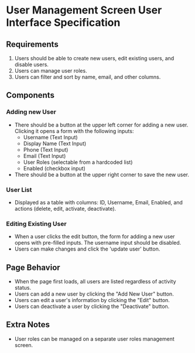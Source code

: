 # User Management Screen User Interface Specification

## Requirements

1. Users should be able to create new users, edit existing users, and disable users.
2. Users can manage user roles.
3. Users can filter and sort by name, email, and other columns.

## Components

### Adding new User

- There should be a button at the upper left corner for adding a new user. Clicking it opens a form with the following inputs:
  - Username (Text Input)
  - Display Name (Text Input)
  - Phone (Text Input)
  - Email (Text Input)
  - User Roles (selectable from a hardcoded list)
  - Enabled (checkbox input)
- There should be a button at the upper right corner to save the new user.

### User List

- Displayed as a table with columns: ID, Username, Email, Enabled, and actions (delete, edit, activate, deactivate).

### Editing Existing User

- When a user clicks the edit button, the form for adding a new user opens with pre-filled inputs. The username input should be disabled.
- Users can make changes and click the 'update user' button.

## Page Behavior

- When the page first loads, all users are listed regardless of activity status.
- Users can add a new user by clicking the "Add New User" button.
- Users can edit a user's information by clicking the "Edit" button.
- Users can deactivate a user by clicking the "Deactivate" button.

## Extra Notes

- User roles can be managed on a separate user roles management screen.
